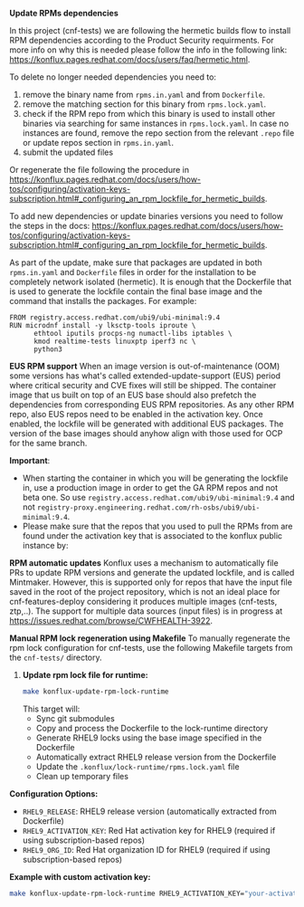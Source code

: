 **Update RPMs dependencies**

In this project (cnf-tests) we are following the hermetic builds flow to install RPM dependencies according to the Product Security requirments. For more info on why this is needed please follow the info in the following link:
https://konflux.pages.redhat.com/docs/users/faq/hermetic.html.


To delete no longer needed dependencies you need to:
1. remove the binary name from `rpms.in.yaml` and from `Dockerfile`.
2. remove the matching section for this binary from `rpms.lock.yaml`.
3. check if the RPM repo from which this binary is used to install other binaries via searching for same instances in `rpms.lock.yaml`. In case no instances are found, remove the repo section from the relevant `.repo` file or update repos section in `rpms.in.yaml`.
4. submit the updated files

Or regenerate the file following the procedure in https://konflux.pages.redhat.com/docs/users/how-tos/configuring/activation-keys-subscription.html#_configuring_an_rpm_lockfile_for_hermetic_builds.

To add new dependencies or update binaries versions you need to follow the steps in the docs:
https://konflux.pages.redhat.com/docs/users/how-tos/configuring/activation-keys-subscription.html#_configuring_an_rpm_lockfile_for_hermetic_builds.

As part of the update, make sure that packages are updated in both `rpms.in.yaml` and `Dockerfile` files in order for the installation to be completely network isolated (hermetic).
It is enough that the Dockerfile that is used to generate the lockfile contain the final base image and the command that installs the packages. For example:

```azure
FROM registry.access.redhat.com/ubi9/ubi-minimal:9.4
RUN microdnf install -y lksctp-tools iproute \
      ethtool iputils procps-ng numactl-libs iptables \
      kmod realtime-tests linuxptp iperf3 nc \
      python3
```

**EUS RPM support**
When an image version is out-of-maintenance (OOM) some versions has what's called extended-update-support (EUS) period where critical security and CVE fixes will still be shipped. The container image that us built on top of an EUS base should also prefetch the dependencies from corresponding EUS RPM repositories.
As any other RPM repo, also EUS repos need to be enabled in the activation key. Once enabled, the lockfile will be generated with additional EUS packages. The version of the base images should anyhow align with those used for OCP for the same branch.   

**Important**: 
* When starting the container in which you will be generating the lockfile in, use a production image in order to get the GA RPM repos and not beta one. So use `registry.access.redhat.com/ubi9/ubi-minimal:9.4` and not `registry-proxy.engineering.redhat.com/rh-osbs/ubi9/ubi-minimal:9.4`.
* Please make sure that the repos that you used to pull the RPMs from are found under the activation key that is associated to the konflux public instance by:
<steps on how to confirm this will be detailed later once we have a team activation key> 

**RPM automatic updates**
Konflux uses a mechanism to automatically file PRs to update RPM versions and generate the updated lockfile, and is called Mintmaker. However, this is supported only for repos that have the input file saved in the root of the project repository, which is not an ideal place for cnf-features-deploy considering it produces multiple images (cnf-tests, ztp,..).
The support for multiple data sources (input files) is in progress at https://issues.redhat.com/browse/CWFHEALTH-3922.

**Manual RPM lock regeneration using Makefile**
To manually regenerate the rpm lock configuration for cnf-tests, use the following Makefile targets from the `cnf-tests/` directory.

1. **Update rpm lock file for runtime:**
   ```bash
   make konflux-update-rpm-lock-runtime
   ```
   This target will:
   - Sync git submodules
   - Copy and process the Dockerfile to the lock-runtime directory
   - Generate RHEL9 locks using the base image specified in the Dockerfile
   - Automatically extract RHEL9 release version from the Dockerfile
   - Update the `.konflux/lock-runtime/rpms.lock.yaml` file
   - Clean up temporary files

**Configuration Options:**
- `RHEL9_RELEASE`: RHEL9 release version (automatically extracted from Dockerfile)
- `RHEL9_ACTIVATION_KEY`: Red Hat activation key for RHEL9 (required if using subscription-based repos)
- `RHEL9_ORG_ID`: Red Hat organization ID for RHEL9 (required if using subscription-based repos)

**Example with custom activation key:**
```bash
make konflux-update-rpm-lock-runtime RHEL9_ACTIVATION_KEY="your-activation-key" RHEL9_ORG_ID="your-org-id"
```
